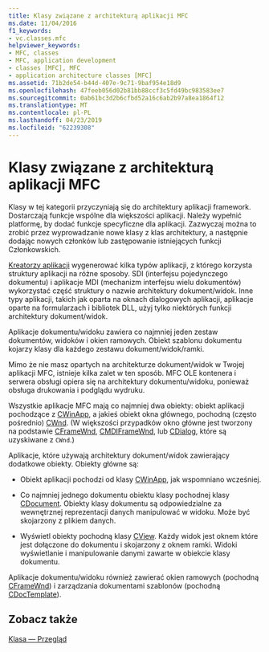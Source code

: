 ```yaml
---
title: Klasy związane z architekturą aplikacji MFC
ms.date: 11/04/2016
f1_keywords:
- vc.classes.mfc
helpviewer_keywords:
- MFC, classes
- MFC, application development
- classes [MFC], MFC
- application architecture classes [MFC]
ms.assetid: 71b2de54-b44d-407e-9c71-9baf954e18d9
ms.openlocfilehash: 47feeb056d02b81bb88ccf3c5fd49bc983583ee7
ms.sourcegitcommit: 0ab61bc3d2b6cfbd52a16c6ab2b97a8ea1864f12
ms.translationtype: MT
ms.contentlocale: pl-PL
ms.lasthandoff: 04/23/2019
ms.locfileid: "62239308"
---
```

# <a name="mfc-application-architecture-classes"></a>Klasy związane z architekturą aplikacji MFC

Klasy w tej kategorii przyczyniają się do architektury aplikacji framework. Dostarczają funkcje wspólne dla większości aplikacji. Należy wypełnić platformę, by dodać funkcje specyficzne dla aplikacji. Zazwyczaj można to zrobić przez wyprowadzanie nowe klasy z klas architektury, a następnie dodając nowych członków lub zastępowanie istniejących funkcji Członkowskich.

[Kreatorzy aplikacji](../mfc/reference/mfc-application-wizard.md) wygenerować kilka typów aplikacji, z którego korzysta struktury aplikacji na różne sposoby. SDI (interfejsu pojedynczego dokumentu) i aplikacje MDI (mechanizm interfejsu wielu dokumentów) wykorzystać część struktury o nazwie architektury dokument/widok. Inne typy aplikacji, takich jak oparta na oknach dialogowych aplikacji, aplikacje oparte na formularzach i bibliotek DLL, użyj tylko niektórych funkcji architektury dokument/widok.

Aplikacje dokumentu/widoku zawiera co najmniej jeden zestaw dokumentów, widoków i okien ramowych. Obiekt szablonu dokumentu kojarzy klasy dla każdego zestawu dokument/widok/ramki.

Mimo że nie masz opartych na architekturze dokument/widok w Twojej aplikacji MFC, istnieje kilka zalet w ten sposób. MFC OLE kontenera i serwera obsługi opiera się na architektury dokumentu/widoku, ponieważ obsługa drukowania i podglądu wydruku.

Wszystkie aplikacje MFC mają co najmniej dwa obiekty: obiekt aplikacji pochodzące z [CWinApp](../mfc/reference/cwinapp-class.md), a jakieś obiekt okna głównego, pochodną (często pośrednio) [CWnd](../mfc/reference/cwnd-class.md). (W większości przypadków okno główne jest tworzony na podstawie [CFrameWnd](../mfc/reference/cframewnd-class.md), [CMDIFrameWnd](../mfc/reference/cmdiframewnd-class.md), lub [CDialog](../mfc/reference/cdialog-class.md), które są uzyskiwane z `CWnd`.)

Aplikacje, które używają architektury dokument/widok zawierający dodatkowe obiekty. Obiekty główne są:

- Obiekt aplikacji pochodzi od klasy [CWinApp](../mfc/reference/cwinapp-class.md), jak wspomniano wcześniej.

- Co najmniej jednego dokumentu obiektu klasy pochodnej klasy [CDocument](../mfc/reference/cdocument-class.md). Obiekty klasy dokumentu są odpowiedzialne za wewnętrznej reprezentacji danych manipulować w widoku. Może być skojarzony z plikiem danych.

- Wyświetl obiekty pochodną klasy [CView](../mfc/reference/cview-class.md). Każdy widok jest oknem które jest dołączone do dokumentu i skojarzony z oknem ramki. Widoki wyświetlanie i manipulowanie danymi zawarte w obiekcie klasy dokumentu.

Aplikacje dokumentu/widoku również zawierać okien ramowych (pochodną [CFrameWnd](../mfc/reference/cframewnd-class.md)) i zarządzania dokumentami szablonów (pochodną [CDocTemplate](../mfc/reference/cdoctemplate-class.md)).

## <a name="see-also"></a>Zobacz także

[Klasa — Przegląd](../mfc/class-library-overview.md)
